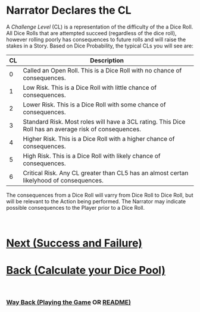 # Narrator Declares the CL

A *Challenge Level* (CL) is a representation of the difficulty of the a Dice Roll.  All Dice Rolls that are attempted succeed (regardless of the dice roll), however rolling poorly has consequences to future rolls and will raise the stakes in a Story.  Based on Dice Probability, the typical CLs you will see are:

| **CL** | **Description** |
| --- | --- |
| 0 | Called an Open Roll.  This is a Dice Roll with no chance of consequences. |
| 1 | Low Risk.  This is a Dice Roll with little chance of consequences. |
| 2 | Lower Risk.  This is a Dice Roll with some chance of consequences. |
| 3 | Standard Risk.  Most roles will have a 3CL rating.  This Dice Roll has an average risk of consequences. |
| 4 | Higher Risk.  This is a Dice Roll with a higher chance of consequences. |
| 5 | High Risk.  This is a Dice Roll with likely chance of consequences. |
| 6 | Critical Risk.  Any CL greater than CL5 has an almost certan likelyhood of consequences. |

The consequences from a Dice Roll will varry from Dice Roll to Dice Roll, but will be relevant to the Action being performed.  The Narrator may indicate possible consequences to the Player prior to a Dice Roll.

$~~~$

# [Next (Success and Failure)](<Success Failure.md>) 
# [Back (Calculate your Dice Pool)](<Calculate Dice Pool.md>) 

$~~~$

### [Way Back (Playing the Game](<Playing the Game - MOC.md>) OR [README)](<../README.md>) 